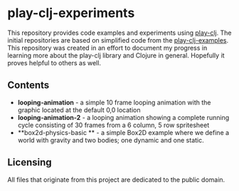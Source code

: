 # play-clj-experiments

This repository provides code examples and experiments using [play-clj](https://github.com/oakes/play-clj). The initial repositories are based on simplified code from the [play-clj-examples](https://github.com/oakes/play-clj-examples). This repository was created in an effort to document my progress in learning more about the play-clj library and Clojure in general. Hopefully it proves helpful to others as well.

## Contents

* **looping-animation** - a simple 10 frame looping animation with the graphic located at the default 0,0 location
* **looping-animation-2** - a looping animation showing a complete running cycle consisting of 30 frames from a 6 column, 5 row spritesheet
* **box2d-physics-basic ** - a simple Box2D example where we define a world with gravity and two bodies; one dynamic and one static.

## Licensing

All files that originate from this project are dedicated to the public domain.